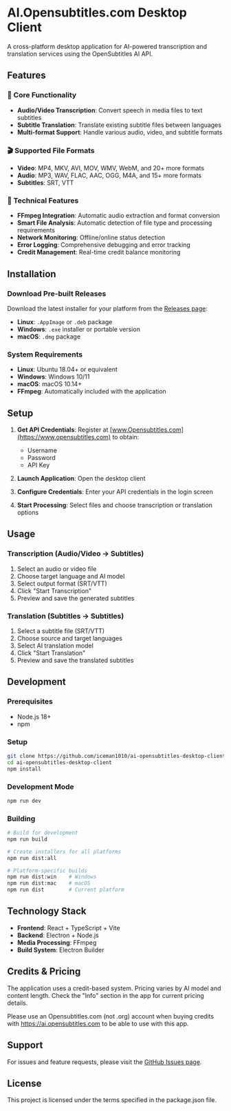 # AI.Opensubtitles.com Desktop Client

A cross-platform desktop application for AI-powered transcription and translation services using the OpenSubtitles AI API.

## Features

### 🎯 Core Functionality
- **Audio/Video Transcription**: Convert speech in media files to text subtitles
- **Subtitle Translation**: Translate existing subtitle files between languages
- **Multi-format Support**: Handle various audio, video, and subtitle formats

### 🎬 Supported File Formats
- **Video**: MP4, MKV, AVI, MOV, WMV, WebM, and 20+ more formats
- **Audio**: MP3, WAV, FLAC, AAC, OGG, M4A, and 15+ more formats  
- **Subtitles**: SRT, VTT

### 🔧 Technical Features
- **FFmpeg Integration**: Automatic audio extraction and format conversion
- **Smart File Analysis**: Automatic detection of file type and processing requirements
- **Network Monitoring**: Offline/online status detection
- **Error Logging**: Comprehensive debugging and error tracking
- **Credit Management**: Real-time credit balance monitoring

## Installation

### Download Pre-built Releases
Download the latest installer for your platform from the [Releases page](https://github.com/iceman1010/ai-opensubtitles-desktop-client/releases):

- **Linux**: `.AppImage` or `.deb` package
- **Windows**: `.exe` installer or portable version  
- **macOS**: `.dmg` package

### System Requirements
- **Linux**: Ubuntu 18.04+ or equivalent
- **Windows**: Windows 10/11
- **macOS**: macOS 10.14+
- **FFmpeg**: Automatically included with the application

## Setup

1. **Get API Credentials**: Register at [www.Opensubtitles.com](https://www.opensubtitles.com) to obtain:
   - Username
   - Password  
   - API Key

2. **Launch Application**: Open the desktop client

3. **Configure Credentials**: Enter your API credentials in the login screen

4. **Start Processing**: Select files and choose transcription or translation options

## Usage

### Transcription (Audio/Video → Subtitles)
1. Select an audio or video file
2. Choose target language and AI model
3. Select output format (SRT/VTT)
4. Click "Start Transcription"
5. Preview and save the generated subtitles

### Translation (Subtitles → Subtitles)
1. Select a subtitle file (SRT/VTT)
2. Choose source and target languages
3. Select AI translation model
4. Click "Start Translation"
5. Preview and save the translated subtitles

## Development

### Prerequisites
- Node.js 18+
- npm

### Setup
```bash
git clone https://github.com/iceman1010/ai-opensubtitles-desktop-client.git
cd ai-opensubtitles-desktop-client
npm install
```

### Development Mode
```bash
npm run dev
```

### Building
```bash
# Build for development
npm run build

# Create installers for all platforms
npm run dist:all

# Platform-specific builds
npm run dist:win    # Windows
npm run dist:mac    # macOS
npm run dist        # Current platform
```

## Technology Stack

- **Frontend**: React + TypeScript + Vite
- **Backend**: Electron + Node.js
- **Media Processing**: FFmpeg
- **Build System**: Electron Builder

## Credits & Pricing

The application uses a credit-based system. Pricing varies by AI model and content length. Check the "Info" section in the app for current pricing details.

Please use an Opensubtitles.com (not .org) account when buying credits with https://ai.opensubtitles.com to be able to use with this app. 

## Support

For issues and feature requests, please visit the [GitHub Issues page](https://github.com/iceman1010/ai-opensubtitles-desktop-client/issues).

## License

This project is licensed under the terms specified in the package.json file.
